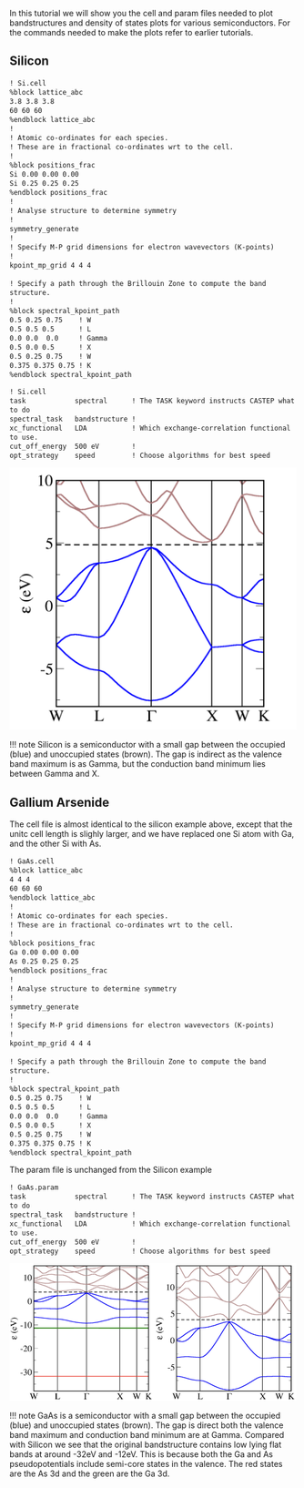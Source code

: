 In this tutorial we will show you the cell and param files needed to plot bandstructures and density of states plots for various semiconductors. For the commands needed to make the plots refer to earlier tutorials.

## Silicon

```
! Si.cell 
%block lattice_abc
3.8 3.8 3.8
60 60 60
%endblock lattice_abc
!
! Atomic co-ordinates for each species.
! These are in fractional co-ordinates wrt to the cell.
!
%block positions_frac
Si 0.00 0.00 0.00
Si 0.25 0.25 0.25
%endblock positions_frac
!
! Analyse structure to determine symmetry
!
symmetry_generate
!
! Specify M-P grid dimensions for electron wavevectors (K-points)
!
kpoint_mp_grid 4 4 4

! Specify a path through the Brillouin Zone to compute the band structure.
!
%block spectral_kpoint_path
0.5 0.25 0.75    ! W
0.5 0.5 0.5      ! L
0.0 0.0  0.0     ! Gamma
0.5 0.0 0.5      ! X
0.5 0.25 0.75    ! W
0.375 0.375 0.75 ! K
%endblock spectral_kpoint_path
```

```
! Si.cell 
task            spectral      ! The TASK keyword instructs CASTEP what to do
spectral_task   bandstructure !
xc_functional   LDA           ! Which exchange-correlation functional to use.
cut_off_energy  500 eV        !
opt_strategy    speed         ! Choose algorithms for best speed
```

![Silicon bandstructure](../../img/si-bands2.png)

!!! note
    Silicon is a semiconductor with a small gap between the occupied (blue) and unoccupied states (brown). The gap is indirect as the valence band maximum is as Gamma, but the conduction band minimum lies between Gamma and X.


## Gallium Arsenide

The cell file is almost identical to the silicon example above, except that the unitc cell length is slighly larger, and we have replaced one Si atom with Ga, and the other Si with As.
```
! GaAs.cell
%block lattice_abc
4 4 4
60 60 60
%endblock lattice_abc
!
! Atomic co-ordinates for each species.
! These are in fractional co-ordinates wrt to the cell.
!
%block positions_frac
Ga 0.00 0.00 0.00
As 0.25 0.25 0.25
%endblock positions_frac
!
! Analyse structure to determine symmetry
!
symmetry_generate
!
! Specify M-P grid dimensions for electron wavevectors (K-points)
!
kpoint_mp_grid 4 4 4

! Specify a path through the Brillouin Zone to compute the band structure.
!
%block spectral_kpoint_path
0.5 0.25 0.75    ! W
0.5 0.5 0.5      ! L
0.0 0.0  0.0     ! Gamma
0.5 0.0 0.5      ! X
0.5 0.25 0.75    ! W
0.375 0.375 0.75 ! K
%endblock spectral_kpoint_path
```
The param file is unchanged from the Silicon example
```
! GaAs.param
task            spectral      ! The TASK keyword instructs CASTEP what to do
spectral_task   bandstructure !
xc_functional   LDA           ! Which exchange-correlation functional to use.
cut_off_energy  500 eV        !
opt_strategy    speed         ! Choose algorithms for best speed
```

![GaAs bandstructure](../../img/gaas-bands.png)

!!! note
    GaAs is a semiconductor with a small gap between the occupied (blue) and unoccupied states (brown). The gap is direct both the valence band maximum  and conduction band minimum are at Gamma. Compared with Silicon we see that the original bandstructure contains low lying flat bands at around -32eV and -12eV. This is because both the Ga and As pseudopotentials include semi-core states in the valence. The red states are the As 3d and the green are the Ga 3d.
